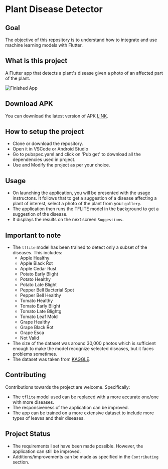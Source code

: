# Plant Disease Detector


## Goal

The objective of this repository is to understand how to integrate and use machine learning models with Flutter. 


## What is this project

A Flutter app that detects a plant's disease given a photo of an affected part of the plant.


![Finished App](https://github.com/iArpitVerma/Plant_Disease_Detection/blob/main/plant_disease_detector.gif)


## Download APK

You can download the latest version of APK [LINK](https://github.com/iArpitVerma/plant_disease_detection/releases/tag/v1.0.0).

## How to setup the project

- Clone or download the repository.
- Open it in VSCode or Android Studio 
- Go to pubspec.yaml and click on 'Pub get' to download all the dependencies used in project.
- Use and Modify the project as per your choice.


## Usage

- On launching the application, you will be presented with the usage instructons. It follows that to get a suggestion of a disease affecting a plant of interest, select a photo of the plant from your `gallery`.
- The application then runs the TFLITE model in the background to get a suggestion of the disease.
- It displays the results on the next screen `Suggestions`.


## Important to note

- The `tflite` model has been trained to detect only a subset of the diseases. This includes:
    - Apple Healthy
    - Apple Black Rot
    - Apple Cedar Rust
    - Potato Early Blight
    - Potato Healthy
    - Potato Late Blight
    - Pepper Bell Bacterial Spot
    - Pepper Bell Healthy
    - Tomato Healthy
    - Tomato Early Blight
    - Tomato Late Blightg
    - Tomato Leaf Mold
    - Grape Healthy
    - Grape Black Rot
    - Grape Esca
    - Not Valid
- The size of the dataset was around 30,000 photos which is sufficient enough to make the model recognize selected  diseases, but it faces problems sometimes.
- The dataset was taken from [KAGGLE](https://www.kaggle.com/datasets/vipoooool/new-plant-diseases-dataset).


## Contributing

Contributions towards the project are welcome.
Specifically:
- The `tflite` model used can be replaced with a more accurate one/one with more diseases.
- The responsiveness of the application can be improved.
- The app can be trained on a more extensive dataset to include more types of leaves and their diseases.


## Project Status

- The requirements I set have been made possible. However, the application can still be improved.
- Additions/improvements can be made as specified in the `Contributing` section.
